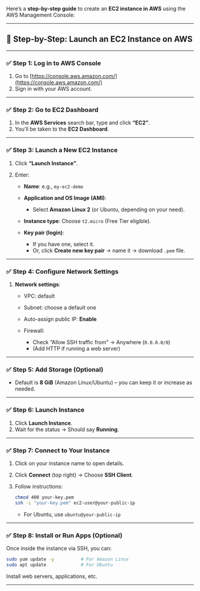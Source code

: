Here’s a **step-by-step guide** to create an **EC2 instance in AWS** using the AWS Management Console:

---

## 🧾 Step-by-Step: Launch an EC2 Instance on AWS

---

### ✅ Step 1: Log in to AWS Console

1. Go to [https://console.aws.amazon.com/](https://console.aws.amazon.com/)
2. Sign in with your AWS account.

---

### ✅ Step 2: Go to EC2 Dashboard

1. In the **AWS Services** search bar, type and click **“EC2”**.
2. You’ll be taken to the **EC2 Dashboard**.

---

### ✅ Step 3: Launch a New EC2 Instance

1. Click **“Launch Instance”**.
2. Enter:

   * **Name**: e.g., `my-ec2-demo`
   * **Application and OS Image (AMI)**:

     * Select **Amazon Linux 2** (or Ubuntu, depending on your need).
   * **Instance type**: Choose `t2.micro` (Free Tier eligible).
   * **Key pair (login)**:

     * If you have one, select it.
     * Or, click **Create new key pair** → name it → download `.pem` file.

---

### ✅ Step 4: Configure Network Settings

1. **Network settings**:

   * VPC: default
   * Subnet: choose a default one
   * Auto-assign public IP: **Enable**
   * Firewall:

     * Check “Allow SSH traffic from” → Anywhere (`0.0.0.0/0`)
     * (Add HTTP if running a web server)

---

### ✅ Step 5: Add Storage (Optional)

* Default is **8 GiB** (Amazon Linux/Ubuntu) – you can keep it or increase as needed.

---

### ✅ Step 6: Launch Instance

1. Click **Launch Instance**.
2. Wait for the status → Should say **Running**.

---

### ✅ Step 7: Connect to Your Instance

1. Click on your instance name to open details.
2. Click **Connect** (top right) → Choose **SSH Client**.
3. Follow instructions:

   ```bash
   chmod 400 your-key.pem
   ssh -i "your-key.pem" ec2-user@your-public-ip
   ```

   * For Ubuntu, use `ubuntu@your-public-ip`

---

### ✅ Step 8: Install or Run Apps (Optional)

Once inside the instance via SSH, you can:

```bash
sudo yum update -y          # For Amazon Linux
sudo apt update             # For Ubuntu
```

Install web servers, applications, etc.

---

